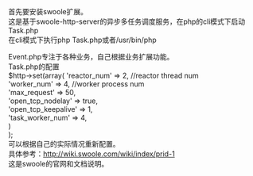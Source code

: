首先要安装swoole扩展。    
这是基于swoole-http-server的异步多任务调度服务，在php的cli模式下启动Task.php   
在cli模式下执行php Task.php或者/usr/bin/php   
   
Event.php专注于各种业务，自己根据业务扩展功能。        
Task.php的配置   
$http->set(array(
				'reactor_num' => 2, //reactor thread num    
			    'worker_num' => 4,    //worker process num    
			    'max_request' => 50,   
			    'open_tcp_nodelay' => true,    
			    'open_tcp_keepalive' => 1,     
	    		'task_worker_num' => 4,     
			)    
		);    
可以根据自己的实际情况重新配置。        
具体参考：http://wiki.swoole.com/wiki/index/prid-1     
这是swoole的官网和文档说明。   
